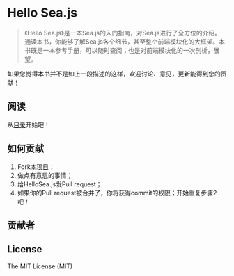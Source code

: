 # Hello Sea.js

> 《Hello Sea.js》是一本Sea.js的入门指南，对Sea.js进行了全方位的介绍。通读本书，你能够了解Sea.js各个细节，甚至整个前端模块化的大框架。本书既是一本参考手册，可以随时查阅；也是对前端模块化的一次剖析，展望。

如果您觉得本书并不是如上一段描述的这样，欢迎讨论、意见，更新能得到您的贡献！

## 阅读

从[目录](https://github.com/Bodule/HelloSea.js/blob/master/01-contents.md)开始吧！

## 如何贡献

1. Fork[本项目](https://github.com/Bodule/HelloSea.js)；
2. 做点有意思的事情；
3. 给HelloSea.js发Pull request；
4. 如果你的Pull request被合并了，你将获得commit的权限；开始重复步骤2吧！

## 贡献者

## License

The MIT License (MIT)

